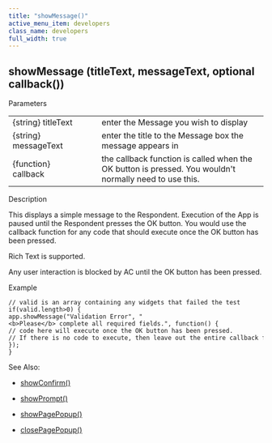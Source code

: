 ```yaml
---
title: "showMessage()"
active_menu_item: developers
class_name: developers
full_width: true
---
```



## showMessage (titleText, messageText, optional callback())

Parameters

<table>
<tr>
<td width="193">
{string} titleText

</td>
<td width="17">
</td>
<td width="670">
enter the Message you wish to display

</td>
</tr>
<tr>
<td width="193">
{string} messageText

</td>
<td width="17">
</td>
<td width="670">
enter the title to the Message box the message appears in

</td>
</tr>
<tr>
<td width="193">
{function} callback

</td>
<td width="17">
</td>
<td width="670">
the callback function is called when the OK button is pressed. You wouldn't normally need to use this.

</td>
</tr>
</table>

Description

This displays a simple message to the Respondent. Execution of the App is paused until the Respondent presses the OK button. You would use the callback function for any code that should execute once the OK button has been pressed.

Rich Text is supported.

Any user interaction is blocked by AC until the OK button has been pressed.

Example

    // valid is an array containing any widgets that failed the test
    if(valid.length>0) {
    app.showMessage("Validation Error", "<b>Please</b> complete all required fields.", function() {
    // code here will execute once the OK button has been pressed.
    // If there is no code to execute, then leave out the entire callback function
    });
    }
   

See Also:

 - [showConfirm()](showconfirm)

 - [showPrompt()](showprompt)

 - [showPagePopup()](../page-functions/showpagepopup)

 - [closePagePopup()](../page-functions/closepagepopup)

